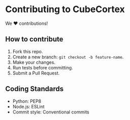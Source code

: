 # Contributing to CubeCortex

We ❤️ contributions!  

## How to contribute
1. Fork this repo.
2. Create a new branch: `git checkout -b feature-name`.
3. Make your changes.
4. Run tests before committing.
5. Submit a Pull Request.

## Coding Standards
- Python: PEP8
- Node.js: ESLint
- Commit style: Conventional commits
